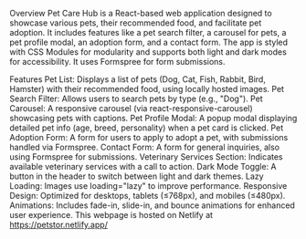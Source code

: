 Overview
Pet Care Hub is a React-based web application designed to showcase various pets, their recommended food, and facilitate pet adoption. It includes features like a pet search filter, a carousel for pets, a pet profile modal, an adoption form, and a contact form. The app is styled with CSS Modules for modularity and supports both light and dark modes for accessibility. It uses Formspree for form submissions.

Features
Pet List: Displays a list of pets (Dog, Cat, Fish, Rabbit, Bird, Hamster) with their recommended food, using locally hosted images.
Pet Search Filter: Allows users to search pets by type (e.g., "Dog").
Pet Carousel: A responsive carousel (via react-responsive-carousel) showcasing pets with captions.
Pet Profile Modal: A popup modal displaying detailed pet info (age, breed, personality) when a pet card is clicked.
Pet Adoption Form: A form for users to apply to adopt a pet, with submissions handled via Formspree.
Contact Form: A form for general inquiries, also using Formspree for submissions.
Veterinary Services Section: Indicates available veterinary services with a call to action.
Dark Mode Toggle: A button in the header to switch between light and dark themes.
Lazy Loading: Images use loading="lazy" to improve performance.
Responsive Design: Optimized for desktops, tablets (≤768px), and mobiles (≤480px).
Animations: Includes fade-in, slide-in, and bounce animations for enhanced user experience.
This webpage is hosted on Netlify at https://petstor.netlify.app/ 
